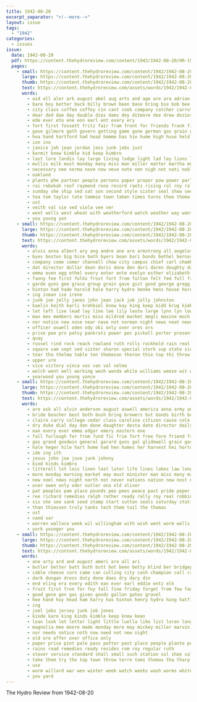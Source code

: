 ```yaml
---
title: 1942-08-20
excerpt_separator: "<!--more-->"
layout: issue
tags:
  - "1942"
categories:
  - issues
issue:
  date: 1942-08-20
  pdf: https://content.thehydroreview.com/content/1942/1942-08-20/HR-1942-08-20.pdf
  pages:
    - small: https://content.thehydroreview.com/content/1942/1942-08-20/small/HR-1942-08-20-01.jpg
      large: https://content.thehydroreview.com/content/1942/1942-08-20/large/HR-1942-08-20-01.jpg
      thumb: https://content.thehydroreview.com/content/1942/1942-08-20/thumbnails/HR-1942-08-20-01.jpg
      text: https://content.thehydroreview.com/assets/words/1942/1942-08-20/HR-1942-08-20-01.txt
      words:
        - aid all aler ark august abel aug arts and age are ara adrian adams ane army ask ann
        - bare boy better back billy brown been base bring bie bob bee blaze beer beland bis began bank but bea buys buy boys ban byars big bull bot burton bomber barn
        - city class coffee coffey cin cant cook company catcher carruth christan corp clinton core carl cal cola can cristo cash cape center counts cate
        - dear ded dae day double dies dams dey ditmore doe drew dozier date dairy dora donat dute dickey doing down dandy
        - ede ever eto ene eon earl ent every ery
        - fort first fossett fritz fair fram front for friends frank firer fee field from fight fred
        - gave gilmore gath govern getting game gone german gas grain ground gon gan
        - hoa hand hartford had head hamme has hie hume high huse held hyre herd horn hot home hes hoppers halls her hom hina hemphill haan hope hall hammers hydro hon how house hum
        - ion ino
        - janice joh jean jordan jess junk jobs just
        - kermit know kimble kid keep kimbro
        - last lore landis lay large living lodge light lad ley lions left low let
        - mullis milk must monday many miss man miller matter martha mont moore moto more monds mansell morn morning mesa most mckee march money men mal made mers members mullins
        - necessary nee norma nove now neve note nen nigh not nati noble night nak
        - oakland
        - plants phe partner people persons paper proper pow power parle penge pool preacher pitcher plant pier post price pace peel peggy pounds person
        - rai rebekah roof raymond reno record raetz rising rol roy ralph royal red root read roxas rally
        - sunday she ship sed sat son second style sister seal show see seki seed story stange special strainer sai saturday sell smith saget supply small springs stores sith sad short shower sun sian service state sunrise
        - tea tom taylor tate tommie town taken times turns thee thoma then the ting tolle tone tain tose try team tourney trip test them too takes tipton tow thet tee tell take thi tha
        - ust
        - veith val vie ved viola vee ver
        - went wells west wheat with weatherford watch weather way want why wee wil white while waller well was word wait work wert week wall worth wen weeks will war walt
        - you young yon
    - small: https://content.thehydroreview.com/content/1942/1942-08-20/small/HR-1942-08-20-02.jpg
      large: https://content.thehydroreview.com/content/1942/1942-08-20/large/HR-1942-08-20-02.jpg
      thumb: https://content.thehydroreview.com/content/1942/1942-08-20/thumbnails/HR-1942-08-20-02.jpg
      text: https://content.thehydroreview.com/assets/words/1942/1942-08-20/HR-1942-08-20-02.txt
      words:
        - alvis anna albert ary ang andre ane are armstrong all angeles ana andy ann apache alfred arya ask ater and august
        - byes boston big bice bath byers bean bari bonds bethel bernard banks bird bar bennett brother bay bridgeport brasil bickell bie began brewer ban burr betty but bonham bova browne biely bertha business bale bennet bank bem buck bill brown berry battle
        - company come comer channell chow city campus chief carl chambers carr call coffey care came clinton chris car college cruzan church charley county cher cui carruth can coen chari cousin cry churches
        - dat director dollar dean doris done den dori daren doughty daughter dew dermon dickey dinner day dungan doolin days during das dor duce dent delmer death dick don duncan
        - emma even egg ethel every enter ente evelyn esther elizabeth eve est eten emme earl ear end entz ewy everts
        - fanny fee first folks frost fort from fulton felt fed full friday frid fix fam fight for floyd fuel fer feast few fred found face
        - garde guns gee grace group grain gave gist good george gregg griffin gouin geen gain given guffey grounds
        - hinton had hade harold hale harry hydro henke hens house hore homes hafer honor home hundred helen hardin hopewell hor henry held hamilton horn hermes heine hudson hater haan hub hert hie harvey hage her homa has homer him
        - ing inman ise irene
        - junk joe jelly janes john jean jack job jolly johnston
        - kaelin keith karli krehbiel know kay king keep kidd krug kimbro karlin kenneth kind kinds kil
        - let left live lead lay line lee lily leute large lynn lyn low logan lathe little lou los lewis lear lake
        - max mex members mortis miss mildred market megli maxine much monday murray mas mound mix martin meals mos mary myrtle money may maw marie masters mash myers mckee melvin moses morning most mee mew meme mond
        - ner notice new nose near nave not norman night news neat needs
        - officer oswell oden ody oki only over ores ors
        - prise pee pro patsy pankratz power pec pickell porter present part pounds payne proper phyllis people plate parker pastor pies past
        - quay
        - russel rind rock reach rowland ruth rolls rockhold rain real rey riley ruhl ray richmond rosemary renae roark roberta roy red robert richard rut
        - square sam sept sed sister sharon special stork sup state siew service shower shoulder starbuck seed station springs saturday sill say scott sand stull son stout sweet shanklin siders simpson schmidt summer sar smith sio ser school sunda see sale soe stange she sunday sho sat south surprise sin swell
        - tear tha thelma table ten thomason theron thie top thi throw trust trip twila tindel tad the tee teal them texas tin tom too
        - upper ure
        - vice victory vinca vas van val velma
        - welch went well working wesh wanda while williams weese wit walter wash wood wilbanks wieland way wheat war williamson washer warkentin winona wells whitley witty work week weatherford was wes willard wile will wil want waller with win wee wight wilson wear
        - yearwood you young yance
    - small: https://content.thehydroreview.com/content/1942/1942-08-20/small/HR-1942-08-20-03.jpg
      large: https://content.thehydroreview.com/content/1942/1942-08-20/large/HR-1942-08-20-03.jpg
      thumb: https://content.thehydroreview.com/content/1942/1942-08-20/thumbnails/HR-1942-08-20-03.jpg
      text: https://content.thehydroreview.com/assets/words/1942/1942-08-20/HR-1942-08-20-03.txt
      words:
        - are ask all alvin anderson august aswell america anna army and
        - bride boucher best both bush bring brewers but bonds birth beer beg beverage bible bank been belong branch breaker blair business bread baton baby band brown browne bal battle boy
        - claire carry college cedar class carolina citizen cause cole coop close clyde caswell crissman colony chi corp cardi clinton coffee come charles christ corsa con candi can card christian carruth church case company course
        - dry duke dial day don done daughter desta date director daily desire dine dress ded devens davidson
        - ean every ever emma edgar emery eastern ene
        - fall furlough for from fund fic frie fort free fore friend frank ferne friends flowers fron foy first fuel fer
        - gas grand goodwin general garard guns gal glidewell grain goods grass
        - hale heger hile hart home had hen homes her harvest hei horton hungate heart hughes harold hitt hardware honorable hess hydro held henry hope harry has hun hal herb half hinton helps
        - ide ing ith
        - jesus john joe jove junk johnny
        - kind kinds kimbro
        - litterell lot lois linen last later life lines lakes law longs lela league
        - more monday morning market may must minister man miss many marvin mccown mate made music men mon mccullock
        - new noel news night north not never nations nation now nost nutt nies
        - over owen only odor outler ona old oliver
        - pat peoples pam place pounds peo pees peace past pride peper parsonage powder promise painting pastor points peterson prayer prichard prince part
        - ree richard remedies ralph rather ready rally roy real robbins
        - six she see sank seed stamp start sutton seals saturday station sergeant sill sims sunday stray showers study schaal special score state self store sayre shall son school subject sible shoulder such say send sor ster stand style ser short stock service
        - than thiessen truly tanks tech them tail the thomas
        - ust
        - vand var
        - warren wallace week wil willingham with wish went worm wells winning work white will was world west war why welfare weathers
        - york younger you
    - small: https://content.thehydroreview.com/content/1942/1942-08-20/small/HR-1942-08-20-04.jpg
      large: https://content.thehydroreview.com/content/1942/1942-08-20/large/HR-1942-08-20-04.jpg
      thumb: https://content.thehydroreview.com/content/1942/1942-08-20/thumbnails/HR-1942-08-20-04.jpg
      text: https://content.thehydroreview.com/assets/words/1942/1942-08-20/HR-1942-08-20-04.txt
      words:
        - ane arty ard and august ameri are all ari
        - butler better batt buth butt bot been betty blind ber bridgeport bring born both brick bogin bost browne bull best business boys bry barley belts bare baby bros buy
        - cable cheese corn came can culling city cash champion call cramp chart car coats conter
        - dark dungan dress duty done does dry dary din
        - end eling era every edith ean ever earl eddie entz elk
        - fruit first fron for foy fall fine friday forget from few fan frazee
        - good gene gen gas given goods gallon gates gravel
        - hee hand huy head ham harry has hinton henry hydro hing hatfield her high had
        - ing
        - joel jobs jersey junk job jones
        - kinde karo king kinds kimble keep know kean
        - loan look let letter light little luella like list loren long
        - magnolia mee moore made monday more may mickey miller marvin mode maltry money
        - nor needs notice noth now need not new night
        - old ore offer over office only
        - paper prise pint pale pass potter past place people plante per pring pearl pimento price part pounds pound
        - rains read remedies ready resides rom roy regular ruth
        - stover service standard shall small such station sul shoe sali suits september school sunda see spark saturday suit show son shed sand still special sale saas seeds sell stand samples shir
        - take them try the top town throw terre toms thomas tha tharp tailor tindel
        - use
        - worm willard war wen winter week watch weeks wash worms white way went want will weathers with warner work wieners
        - you yard
---
```


The Hydro Review from 1942-08-20

<!--more-->

